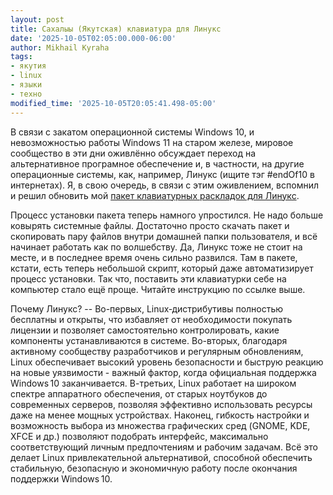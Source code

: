```yaml
---
layout: post
title: Сахалыы (Якутская) клавиатура для Линукс
date: '2025-10-05T02:05:00.000-06:00'
author: Mikhail Kyraha
tags:
- якутия
- linux
- языки
- техно
modified_time: '2025-10-05T20:05:41.498-05:00'
---
```


В связи с закатом операционной системы Windows 10, и невозможностью
работы Windows 11 на старом железе, мировое сообщество в эти дни
оживлённо обсуждает переход на альтернативное програмное обеспечение
и, в частности, на другие операционные системы, как, например, Линукс
(ищите тэг #endOf10 в интернетах). Я, в свою очередь, в связи с этим
оживлением, вспомнил и решил обновить мой [пакет клавиатурных раскладок
для Линукс](https://github.com/kyraha/sah-xkb/blob/master/README.md).

Процесс установки пакета теперь намного упростился. Не надо больше ковырять
системные файлы. Достаточно просто скачать пакет и скопировать пару файлов внутри домашней
папки пользователя, и всё начинает работать как по волшебству. Да, Линукс
тоже не стоит на месте, и в последнее время очень сильно развился. Там в пакете,
кстати, есть теперь небольшой скрипт, который даже автоматизирует процесс установки.
Так что, поставить эти клавиатурки себе на компьютер стало ещё проще.
Читайте инструкцию по ссылке выше.

Почему Линукс? -- Во-первых, Linux‑дистрибутивы полностью бесплатны и открыты, что избавляет от необходимости покупать лицензии и позволяет самостоятельно контролировать, какие компоненты устанавливаются в системе. Во-вторых, благодаря активному сообществу разработчиков и регулярным обновлениям, Linux обеспечивает высокий уровень безопасности и быструю реакцию на новые уязвимости - важный фактор, когда официальная поддержка Windows 10 заканчивается. В-третьих, Linux работает на широком спектре аппаратного обеспечения, от старых ноутбуков до современных серверов, позволяя эффективно использовать ресурсы даже на менее мощных устройствах. Наконец, гибкость настройки и возможность выбора из множества графических сред (GNOME, KDE, XFCE и др.) позволяют подобрать интерфейс, максимально соответствующий личным предпочтениям и рабочим задачам. Всё это делает Linux привлекательной альтернативой, способной обеспечить стабильную, безопасную и экономичную работу после окончания поддержки Windows 10.
